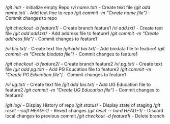 /*git init*/ - initialize empty Repo
/*vi name.txt*/ - Create text file
/*git add name.txt*/ - Add text fine to repo
/*git commit -m "Create name file"*/ - Commit changes to repo

/*git checkout -b feature1*/ - Create branch feature1
/*vi add.txt*/ - Create text file
/*git add add.txt*/ - Add address file to feature1
/*git commit -m "Create address file"*/ - Commit changes to feature1

/*vi bio.txt*/ - Create text file
/*git add bio.txt*/ - Add biodata file to feature1
/*git commit -m "Create biodata file"*/ - Commit changes to feature1

/*git checkout -b feature2*/ - Create branch feature2
/*vi pg.txt*/ - Create text file
/*git add pg.txt*/ - Add PG Education file to feature2
/*git commit -m "Create PG Education file"*/ - Commit changes to feature1

/*vi ug.txt*/ - Create text file
/*git add bio.txt*/ - Add UG Education file to feature2
/*git commit -m "Create UG Education file"*/ - Commit changes to feature2

/*git log*/ - Display History of repo
/*git status*/ - Display state of staging
/*git reset --soft HEAD~1*/  - Revert changes
/*git reset -- hard HEAD~1*/ - Discard local changes to previous commit
/*git checkout -d feature1*/ - Delete branch
